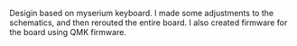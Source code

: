 Desigin based on myserium keyboard. I made some adjustments to the schematics, and then rerouted the entire board. I also created firmware for the board using QMK firmware.
